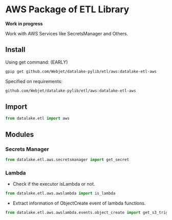 # AWS Package of ETL Library

**Work in progress**

Work with AWS Services like SecretsManager and Others.

## Install

Using get command: (EARLY)

```bash
gpip get github.com/Webjet/datalake-pylib/etl/aws:datalake-etl-aws
```

Specified on requirements:

```bash
github.com/Webjet/datalake-pylib/etl/aws:datalake-etl-aws
```

## Import

```python
from datalake.etl import aws
```

## Modules

### Secrets Manager

```python
from datalake.etl.aws.secretsmanager import get_secret
```

### Lambda

* Check if the executor isLambda or not.

```python
from datalake.etl.aws.awslambda import is_lambda
```

* Extract information of ObjectCreate event of lambda functions.

```python
from datalake.etl.aws.awslambda.events.object_create import get_s3_trigger_object_bucket, get_s3_trigger_object_key, get_s3_trigger_object_account
```
